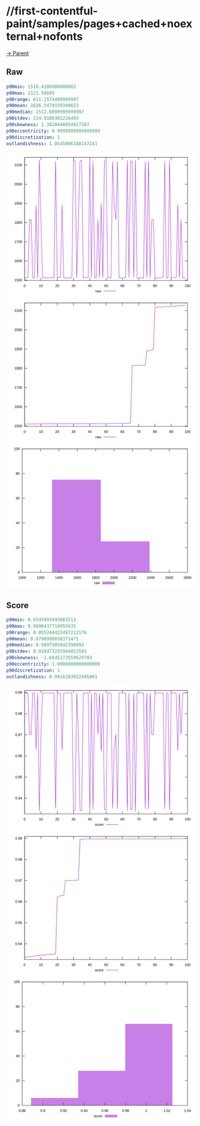 
# //first-contentful-paint/samples/pages+cached+noexternal+nofonts

[→ Parent](../..)


## Raw


```yaml
p90min: 1510.4286000000002
p90max: 2121.58605
p90range: 611.1574499999997
p90mean: 1636.5479159340653
p90median: 1512.6099999999997
p90stdev: 214.9186381226493
p90skewness: 1.3820440854927267
p90eccentricity: 0.9999999999999999
p90discretization: 1
outlandishness: 1.0545006188147241

```

![PLOT: raw-values](./raw/values.svg)![PLOT: raw-sorted](./raw/sorted.svg)![PLOT: raw-histogram](./raw/histogram.svg)
## Score


```yaml
p90min: 0.9345993493083513
p90max: 0.9898437718055635
p90range: 0.055244422497212176
p90mean: 0.9796996658371471
p90median: 0.9897505042390992
p90stdev: 0.018473255984053503
p90skewness: -1.6645173559629793
p90eccentricity: 1.0000000000000009
p90discretization: 1
outlandishness: 0.9916283932495901

```

![PLOT: score-values](./score/values.svg)![PLOT: score-sorted](./score/sorted.svg)![PLOT: score-histogram](./score/histogram.svg)
